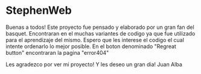 # StephenWeb
Buenas a todos! Este proyecto fue pensado y elaborado por un gran fan del basquet.
Encontraran en el muchas variantes de codigo ya que fue utilizado para el aprendizaje del mismo.
Espero que les interese el codigo el cual intente ordenarlo lo mejor posible. 
En el boton denominado "Regreat button" encontraran la pagina "error404"

Les agradezco por ver mi proyecto! 
Y les deseo un gran dia! 
Juan Alba 
